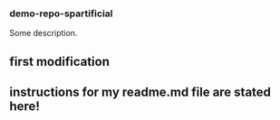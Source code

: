 ### demo-repo-spartificial 

Some description.

## first modification

## instructions for my readme.md file are stated here!
